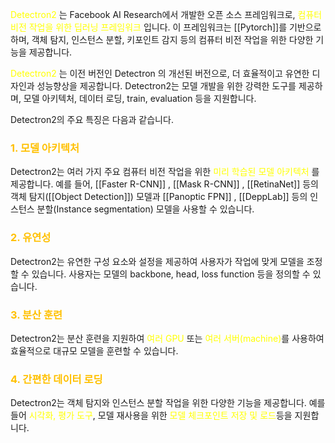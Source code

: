 <font color="#ffff00">Detectron2</font> 는 Facebook AI Research에서 개발한 오픈 소스 프레임워크로, <font color="#ffff00">컴퓨터 비전 작업을 위한 딥러닝 프레임워크</font> 입니다. 이 프레임워크는 [[Pytorch]]를 기반으로 하며, 객체 탐지, 인스턴스 분할, 
키포인트 감지 등의 컴퓨터 비전 작업을 위한 다양한 기능을 제공합니다.

<font color="#ffff00">Detectron2</font> 는 이전 버전인 Detectron 의 개선된 버전으로, 더 효율적이고 유연한 디자인과 성능향상을 제공합니다. Detectron2는 모델 개발을 위한 강력한 도구를 제공하며, 모델 아키텍처, 데이터 로딩, train, evaluation 등을 지원합니다.

Detectron2의 주요 특징은 다음과 같습니다.

### <font color="#ffc000">1. 모델 아키텍처</font>
Detectron2는 여러 가지 주요 컴퓨터 비전 작업을 위한 <font color="#ffff00">미리 학습된 모델 아키텍처</font> 를 제공합니다. 예를 들어, [[Faster R-CNN]] , [[Mask R-CNN]] , [[RetinaNet]] 등의 객체 탐지([[Object Detection]]) 모델과 [[Panoptic FPN]] , [[DeppLab]] 등의 인스턴스 분할(Instance segmentation) 모델을 사용할 수 있습니다.

### <font color="#ffc000">2. 유연성</font>
Detectron2는 유연한 구성 요소와 설정을 제공하여 사용자가 작업에 맞게 모델을 조정할 수 있습니다. 사용자는 모델의 backbone, head, loss function 등을 정의할 수 있습니다.

### <font color="#ffc000">3. 분산 훈련</font>
Detectron2는 분산 훈련을 지원하여 <font color="#ffff00">여러 GPU</font> 또는 <font color="#ffff00">여러 서버(machine)</font>를 사용하여 효율적으로 대규모 모델을 훈련할 수 있습니다.

### <font color="#ffc000">4. 간편한 데이터 로딩</font>
Detectron2는 객체 탐지와 인스턴스 분할 작업을 위한 다양한 기능을 제공합니다. 예를 들어 <font color="#ffff00">시각화, 평가 도구</font>, 모델 재사용을 위한 <font color="#ffff00">모델 체크포인트 저장 및 로드</font>등을 지원합니다.